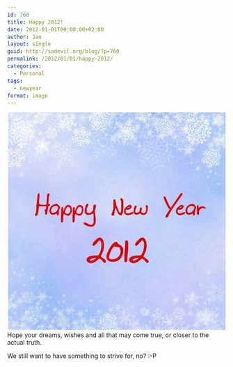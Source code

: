 ```yaml
---
id: 760
title: Happy 2012!
date: 2012-01-01T00:00:00+02:00
author: Jan
layout: single
guid: http://sadevil.org/blog/?p=760
permalink: /2012/01/01/happy-2012/
categories:
  - Personal
tags:
  - newyear
format: image
---
```

<center>
  <img title="wpid-1527822136_2892117671860.jpg" src="/assets/images/2012/01/wpid-1527822136_2892117671860.jpg" alt="happy 2012" />
</center>Hope your dreams, wishes and all that may come true, or closer to the actual truth.

  
We still want to have something to strive for, no? :-P
